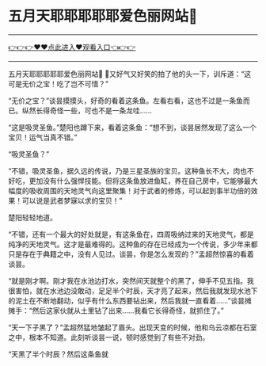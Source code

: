 # 五月天耶耶耶耶耶爱色丽网站

<hr/> <a href="https://github.com/nemmp/jaok/issues/2">👉👉👉♥♥点此进入♥观看入口👈👉👉</a><hr/>

五月天耶耶耶耶耶爱色丽网站
，又好气又好笑的拍了他的头一下，训斥道：“这可是无价之宝！吃了岂不可惜？”

“无价之宝？”谈昙摸摸头，好奇的看着这条鱼。左看右看，这也不过是一条鱼而已。纵然长得奇怪一些，可也不是一条龙哇……

“这是吸灵圣鱼。”楚阳也蹲下来，看着这条鱼：“想不到，谈昙居然发现了这么一个宝贝！运气当真不错。”

“吸灵圣鱼？”

“不错，吸灵圣鱼，据久远的传说，乃是三星圣族的宝贝。这种鱼长不大，肉也不好吃，更加没有什么强悍技能。但将这条鱼放进鱼缸，养在自己房中，它能够最大幅度的吸收周围的天地灵气向这里聚集！对于武者的修炼，可以起到事半功倍的效果！可以说是武者梦寐以求的宝贝！”

楚阳轻轻地道。

“不错，还有一个最大的好处就是，有这条鱼在，四周吸纳过来的天地灵气，都是纯净的天地灵气。这才是最难得的。这种鱼的存在已经成为一个传说，多少年来都只是存在于典籍之中，没有人见过。谈昙，你是怎么发现的？”孟超然惊喜的看着谈昙。

“就是刚才啊。刚才我在水池边打水，突然间天就整个的黑了，伸手不见五指。我很害怕，就在水池边没敢动，足足半个时辰，天才亮了起来，然后我就发现水池下的泥土在不断地翻动，似乎有什么东西要钻出来，然后我就一直看着……”谈昙摊摊手：“然后这家伙就从土里钻了出来……我看它长得奇怪，就抓住了。”

“天一下子黑了？”孟超然猛地皱起了眉头。出现天变的时候，他和乌云凉都在石室之中，根本不知道。此刻听谈昙一说，顿时感觉到了有些不对劲。

“天黑了半个时辰？然后这条鱼就
